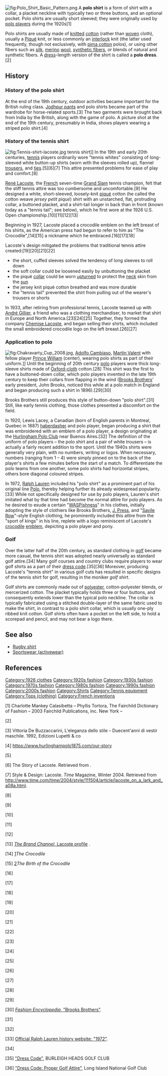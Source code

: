 ![](Polo_Shirt_Basic_Pattern.png "fig:Polo_Shirt_Basic_Pattern.png") A
**polo shirt** is a form of shirt with a collar, a placket neckline with
typically two or three buttons, and an optional pocket. Polo shirts are
usually short sleeved; they were originally used by [polo
players](Polo#Players "wikilink") during the 1920s[1]

Polo shirts are usually made of [knitted](knitted_fabric "wikilink")
[cotton](cotton "wikilink") (rather than [woven](woven "wikilink")
cloth), usually a [Piqué](Piqué_(weaving) "wikilink") knit, or less
commonly an [interlock](Jersey_(fabric) "wikilink") knit (the latter
used frequently, though not exclusively, with [pima
cotton](Gossypium_barbadense "wikilink") polos), or using other fibers
such as [silk](silk "wikilink"), [merino](merino "wikilink")
[wool](wool "wikilink"), [synthetic fibers](synthetic_fiber "wikilink"),
or blends of natural and synthetic fibers. A
[dress](dress "wikilink")-length version of the shirt is called a **polo
dress**.[2]

## History

### History of the polo shirt

At the end of the 19th century, outdoor activities became important for
the British ruling class. [Jodhpur pants](Jodhpur_pants "wikilink") and
polo shirts became part of the wardrobe for horse-related sports.[3] The
two garments were brought back from India by the British, along with the
game of polo. A picture shot at the end of the 19th century, presumably
in India, shows players wearing a striped polo shirt.[4]

### History of the tennis shirt

![](Tennis-shirt-lacoste.jpg "fig:Tennis-shirt-lacoste.jpg") tennis
shirt\]\] In the 19th and early 20th centuries,
[tennis](tennis "wikilink") players ordinarily wore "tennis whites"
consisting of long-sleeved white button-up shirts (worn with the sleeves
rolled up), flannel [trousers](trousers "wikilink"), and
[ties](necktie "wikilink").[5][6][7] This attire presented problems for
ease of play and comfort.[8]

[René Lacoste](René_Lacoste "wikilink"), the [French](France "wikilink")
seven-time [Grand Slam](Grand_Slam_(tennis) "wikilink") tennis champion,
felt that the stiff tennis attire was too cumbersome and
uncomfortable.[9] He designed a white, short-sleeved, loosely-knit
[piqué](Piqué_(weaving) "wikilink") cotton (he called the cotton weave
*jersey petit piqué*) shirt with an unstarched, flat, protruding collar,
a buttoned placket, and a shirt-tail longer in back than in front (known
today as a "tennis tail"; see below), which he first wore at the 1926
U.S. Open championship.[10][11][12][13]

Beginning in 1927, Lacoste placed a crocodile emblem on the left breast
of his shirts, as the American press had begun to refer to him as "The
Crocodile",[14][15] a nickname which he embraced.[16][17][18]

Lacoste's design mitigated the problems that traditional tennis attire
created:[19][20][21][22]

-   the short, cuffed sleeves solved the tendency of long sleeves to
    roll down
-   the soft collar could be loosened easily by unbuttoning the placket
-   the piqué [collar](collar_(clothing) "wikilink") could be worn
    [upturned](upturned_collar "wikilink") to protect the
    [neck](neck "wikilink") skin from the [sun](sun "wikilink")
-   the jersey knit piqué cotton breathed and was more durable
-   the "tennis tail" prevented the shirt from pulling out of the
    wearer's trousers or shorts

In 1933, after retiring from professional tennis, Lacoste teamed up with
[André Gillier](André_Gillier "wikilink"), a friend who was a clothing
merchandiser, to market that shirt in Europe and North
America.[23][24][25] Together, they formed the company [Chemise
Lacoste](Lacoste "wikilink"), and began selling their shirts, which
included the small embroidered crocodile logo on the left
breast.[26][27]

### Application to polo

![](Chakravarty_Cup_2008.jpg "fig:Chakravarty_Cup_2008.jpg"), [Adolfo
Cambiaso](Adolfo_Cambiaso "wikilink"), [Martin
Valent](Martin_Valent "wikilink") with fellow player [Prince
William](Prince_William "wikilink") (center), wearing polo shirts as
part of their uniform.\]\] Until the beginning of 20th century
[polo](polo "wikilink") players wore thick long-sleeve shirts made of
[Oxford-cloth](Oxford_(cloth) "wikilink") cotton.[28] This shirt was the
first to have a buttoned-down collar, which polo players invented in the
late 19th century to keep their collars from flapping in the wind
([Brooks Brothers](Brooks_Brothers "wikilink")' early president, John
Brooks, noticed this while at a polo match in England and began
producing such a shirt in 1896).[29][30]

Brooks Brothers still produces this style of button-down "polo
shirt".[31] Still, like early tennis clothing, those clothes presented a
discomfort on the field.

In 1920, Lewis Lacey, a Canadian (born of English parents in Montreal,
Quebec in 1887) [haberdasher](Haberdashery "wikilink") and polo player,
began producing a shirt that was embroidered with an emblem of a polo
player, a design originating at the [Hurlingham Polo
Club](Hurlingham_Club_(Argentina) "wikilink") near Buenos Aires.[32] The
definition of the uniform of polo players – the polo shirt and a pair of
white trousers – is actually a fairly recent addition to the sport.
Until the 1940s shirts were generally very plain, with no numbers,
writing or logos. When necessary, numbers (ranging from 1 – 4) were
simply pinned on to the back of the player's shirts a few minutes before
the start of a match. To differentiate the polo teams from one another,
some polo shirts had horizontal stripes, others bore diagonal coloured
stripes.

In 1972, [Ralph Lauren](Ralph_Lauren "wikilink") included his "polo
shirt" as a prominent part of his original line
[Polo](Polo_Ralph_Lauren "wikilink"), thereby helping further its
already widespread popularity.[33] While not specifically designed for
use by polo players, Lauren's shirt imitated what by that time had
become the normal attire for polo players. As he desired to exude a
certain "[WASPishness](White_Anglo-Saxon_Protestant "wikilink")" in his
clothes, initially adopting the style of clothiers like Brooks Brothers,
[J. Press](J._Press "wikilink"), and "[Savile
Row](Savile_Row "wikilink")"-style English clothing, he prominently
included this attire from the "sport of kings" in his line, replete with
a logo reminiscent of Lacoste's [crocodile](crocodile "wikilink")
[emblem](emblem "wikilink"), depicting a polo player and pony.

### Golf

Over the latter half of the 20th century, as standard clothing in
[golf](golf "wikilink") became more casual, the tennis shirt was adopted
nearly universally as standard golf attire.[34] Many golf courses and
country clubs require players to wear golf shirts as a part of their
[dress code](dress_code "wikilink").[35][36] Moreover, producing
Lacoste's "tennis shirt" in various golf cuts has resulted in specific
designs of the tennis shirt for golf, resulting in the moniker *golf
shirt*.

Golf shirts are commonly made out of [polyester](polyester "wikilink"),
cotton-polyester blends, or mercerized cotton. The placket typically
holds three or four buttons, and consequently extends lower than the
typical polo neckline. The collar is typically fabricated using a
stitched double-layer of the same fabric used to make the shirt, in
contrast to a polo shirt collar, which is usually one-ply ribbed knit
cotton. Golf shirts often have a pocket on the left side, to hold a
scorepad and pencil, and may not bear a logo there.

## See also

-   [Rugby shirt](Rugby_shirt "wikilink")
-   [Sportswear (activewear)](Sportswear_(activewear) "wikilink")

## References

[Category:1926 clothes](Category:1926_clothes "wikilink")
[Category:1920s fashion](Category:1920s_fashion "wikilink")
[Category:1930s fashion](Category:1930s_fashion "wikilink")
[Category:1970s fashion](Category:1970s_fashion "wikilink")
[Category:1980s fashion](Category:1980s_fashion "wikilink")
[Category:1990s fashion](Category:1990s_fashion "wikilink")
[Category:2000s fashion](Category:2000s_fashion "wikilink")
[Category:Shirts](Category:Shirts "wikilink") [Category:Tennis
equipment](Category:Tennis_equipment "wikilink") [Category:Tops
(clothing)](Category:Tops_(clothing) "wikilink") [Category:French
inventions](Category:French_inventions "wikilink")

[1] Charlotte Mankey Calasibetta – Phyllis Tortora, The Fairchild
Dictionary of Fashion – 2003 Fairchild Publications, inc. New York –

[2]

[3] Vittoria De Buzzaccarini, L'eleganza dello stile – Duecent'anni di
vestir maschile. 1992, Edizioni Lupetti & co

[4] <https://www.hurlinghampolo1875.com/our-story>

[5]

[6] The Story of Lacoste. Retrieved from .

[7] Style & Design: Lacoste. *Time* Magazine, Winter 2004. Retrieved
from
<http://www.time.com/time/2004/style/111504/article/lacoste_on_a_lark_and_a08a.html>.

[8]

[9]

[10]

[11]

[12]

[13] [*The Brand Channel*, Lacoste
profile](http://www.brandchannel.com/features_profile.asp?pr_id=300) .

[14] [1](http://www.chansons-net.com/tennis/champions/lacoste/E-lacoste.html)*The
Crocodile*

[15] [2](http://www.lacoste.com/#/rene_lacoste-rub-1)*The Birth of the
Crocodile*

[16]

[17]

[18]

[19]

[20]

[21]

[22]

[23]

[24]

[25]

[26]

[27]

[28]

[29]

[30] [*Fashion Encyclopedia*, "Brooks
Brothers"](http://www.fashionencyclopedia.com/Bo-Ch/Brooks-Brothers.html).

[31]

[32]

[33] [Official Ralph Lauren history website:
"1972"](http://about.ralphlauren.com/history/history.asp?year=1972).

[34]

[35] ["Dress
Code"](http://www.burleighgolfclub.com.au/guests/golf/dress.mhtml),
BURLEIGH HEADS GOLF CLUB

[36] ["Dress Code: Proper Golf
Attire"](http://www.golflongislandnational.com/Club_Rules___Regulations.html),
Long Island National Golf Club